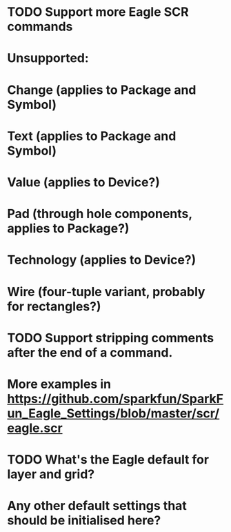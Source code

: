 # TODO Support more Eagle SCR commands
# Unsupported:
# Change (applies to Package and Symbol)
# Text (applies to Package and Symbol)
# Value (applies to Device?)
# Pad (through hole components, applies to Package?)
# Technology (applies to Device?)
# Wire (four-tuple variant, probably for rectangles?)

# TODO Support stripping comments after the end of a command.
# More examples in https://github.com/sparkfun/SparkFun_Eagle_Settings/blob/master/scr/eagle.scr

# TODO What's the Eagle default for layer and grid?
# Any other default settings that should be initialised here?

